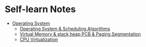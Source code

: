 # Self-learn Notes

* [Operating System](1-OS/README.md)
    * [Operating System & Scheduling Algorithms](1-OS/OS.md)
    * [Virtual Memory & stack,heap,PCB & Paging,Segmentation](1-OS/virtual-mem.md)
    * [CPU Virtualization](1-OS/virtual-cpu.md)
